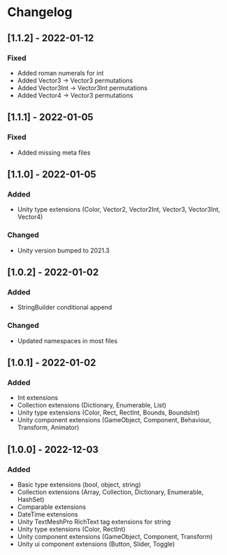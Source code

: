 # Changelog

## [1.1.2] - 2022-01-12

### Fixed
- Added roman numerals for int
- Added Vector3 -> Vector3 permutations
- Added Vector3Int -> Vector3Int permutations
- Added Vector4 -> Vector3 permutations

## [1.1.1] - 2022-01-05

### Fixed
- Added missing meta files

## [1.1.0] - 2022-01-05

### Added
- Unity type extensions (Color, Vector2, Vector2Int, Vector3, Vector3Int, Vector4)

### Changed
- Unity version bumped to 2021.3

## [1.0.2] - 2022-01-02

### Added
- StringBuilder conditional append

### Changed
- Updated namespaces in most files

## [1.0.1] - 2022-01-02

### Added
- Int extensions
- Collection extensions (Dictionary, Enumerable, List)
- Unity type extensions (Color, Rect, RectInt, Bounds, BoundsInt)
- Unity component extensions (GameObject, Component, Behaviour, Transform, Animator)

## [1.0.0] - 2022-12-03

### Added
- Basic type extensions (bool, object, string)
- Collection extensions (Array, Collection, Dictionary, Enumerable, HashSet)
- Comparable extensions
- DateTime extensions
- Unity TextMeshPro RichText tag extensions for string
- Unity type extensions (Color, RectInt)
- Unity component extensions (GameObject, Component, Transform)
- Unity ui component extensions (Button, Slider, Toggle)